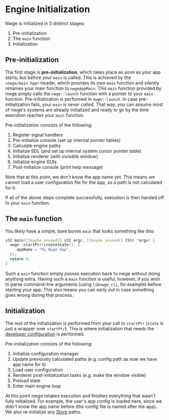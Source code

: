 # Engine Initialization

Nwge is initialized in 3 distinct stages:

1. Pre-initialization
2. The `main` function
3. Initialization

## Pre-initialization

The first stage is **pre-initialization**, which takes place as soon as your app
starts, but before your `main` is called. This is achieved by the
`<nwge/main.hpp>` header, which provides its own `main` function and silently
renames your main function to `nwgeAppMain`. This `main` function provided by
nwge simply calls the `nwge::launch` function with a pointer to your `main`
function. Pre-initialization is performed in `nwge::launch`. In case
pre-initialization fails, your `main` is *never called*. That way, you can
assume most of nwge's systems are already initialized and ready to go by the
time execution reaches your `main` function.

Pre-initialization consists of the following:

1. Register signal handlers
2. Pre-initialize console (set up internal pointer tables)
3. Calculate engine paths
4. Initialize SDL (and set up internal system cursor pointer table)
5. Initialize renderer (with invisible window)
6. Initialize engine GUIs
7. Post-initialize console (print help message)

Note that at this point, we don't know the app name yet. This means we cannot
load a user configuration file for the app, so a path is not calculated for it.

If all of the above steps complete successfully, execution is then handed off to
your `main` function.

## The `main` function

You likely have a simple, bare bones `main` that looks something like this:

```cpp
s32 main([[maybe_unused]] s32 argc, [[maybe_unused]] CStr *argv) {
  nwge::startPtr(createState(), {
    .appName = "My Nwge App",
  });
  return 0;
}
```

Such a `main` function simply passes execution back to nwge without doing
anything extra. Having such a `main` function is useful, however, if you wish to
parse command-line arguments (using `libnwge_cli`, for example) before starting
your app. This also means you can early out in case something goes wrong during
that process.

## Initialization

The rest of the initialization is performed from your call to `startPtr`
(`state` is just a wrapper over `startPtr`). This is where initialization that
needs the [developer configuration][dev-cfg] is performed.

Pre-initialization consists of the following:

1. Initialize configuration manager
2. Update previously calculated paths (e.g. config path as now we have app name
   for it)
3. Load user configuration
4. Renderer post-initialization tasks (e.g. make the window visible)
5. Preload state
6. Enter main engine loop

At this point nwge retakes execution and finishes everything that wasn't fully
initialized. For example, the user's app config is loaded here, since we didn't
know the app name before (the config file is named after the app). We also
re-initialize any [Store][store] paths.

[dev-cfg]: CONFIG#developer-facing-config
[store]: DATA#data-stores
